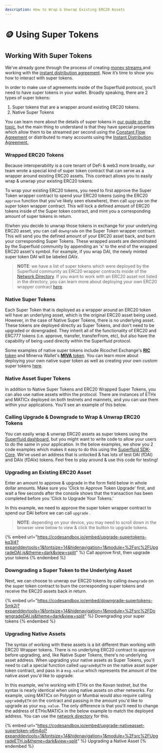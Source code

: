 ```yaml
---
description: How to Wrap & Unwrap Existing ERC20 Assets
---
```


# 🪙 Using Super Tokens

## Working With Super Tokens

We’ve already gone through the process of creating [money streams ](money-streaming-1.md)and working with the [instant distribution agreement](instant-distribution.md). Now it’s time to show you how to interact with super tokens.

In order to make use of agreements inside of the Superfluid protocol, you’ll need to have super tokens in your wallet. Broadly speaking, there are 2 types of super tokens:

1. Super tokens that are a wrapper around existing ERC20 tokens.&#x20;
2. Native Super Tokens

You can learn more about the details of super tokens in [our guide on the topic](../super-tokens.md), but the main thing to understand is that they have special properties which allow them to be streamed per second using the [Constant Flow Agreement](money-streaming-1.md) or distributed to many accounts using the [Instant Distribution Agreement.](instant-distribution.md)

### Wrapped ERC20 Tokens

Because interoperability is a core tenant of DeFi & web3 more broadly, our team wrote a special kind of super token contract that can serve as a wrapper around existing ERC20 assets. This contract allows you to easily wrap & unwrap your existing ERC20 tokens.&#x20;

To wrap your existing ERC20 tokens, you need to first approve the Super Token wrapper contract to spend your ERC20 tokens (using the ERC20 `approve` function that you've likely seen elsewhere), then call `upgrade` on the super token wrapper contract. This will lock a defined amount of ERC20 tokens inside of the Super token contract, and mint you a corresponding amount of super tokens in return.

If/when you decide to unwrap those tokens in exchange for your underlying ERC20 asset, you can call `downgrade` on the Super Token wrapper contract. This will send you the defined amount of your ERC20 asset back, and burn your corresponding Super Tokens. These wrapped assets are denominated by the Superfluid community by appending an 'x' to the end of the wrapped ERC20 asset's symbol. For example, if you wrap DAI, the newly minted super token DAI will be labeled _DAIx_.

> **NOTE**: we have a list of super tokens which were deployed by the Superfluid community as ERC20 wrapper contracts inside of the [Network Directory](../networks/). If you want to work with an ERC20 asset not listed in the directory, you can learn more about deploying your own ERC20 wrapper contract [here](../super-tokens.md#erc20-wrapper-super-token).&#x20;

### Native Super Tokens

Each Super Token that is deployed as a wrapper around an ERC20 token will have an underlying asset, which is the original ERC20 asset being used. However, in the case of Native Super Tokens, there is no underlying asset. These tokens are deployed directly as Super Tokens, and don’t need to be upgraded or downgraded. They inherit all of the functionality of ERC20 and ERC777 tokens (i.e. approve, transfer, transferFrom, etc), but also have the capability of being used directly within the Superfluid protocol.&#x20;

Some examples of native super tokens include Ricochet Exchange's [**RIC** token](https://docs.ricochet.exchange/business/usdric) and Minerva Wallet's [**MIVA** token](https://minerva.digital). You can learn more about deploying your own native super token as well as creating your own _custom_ super tokens [here](../super-tokens.md).

### Native Asset Super Tokens

In addition to Native Super Tokens and ERC20 Wrapped Super Tokens, you can also use native assets within the protocol. There are instances of ETHx and MATICx deployed on both testnets and mainnets, and you can use them within your applications. You'll see an example of this below.

### Calling Upgrade & Downgrade to Wrap & Unwrap ERC20 Tokens

You can easily wrap & unwrap ERC20 assets as super tokens using the [Superfluid dashboard](https://app.superfluid.finance/currencies), but you might want to write code to allow your users to do the same in your application. In the below examples, we show you 2 code examples which makes it easy to do this using the [Superfluid SDK-Core](https://www.npmjs.com/package/@superfluid-finance/sdk-core). We’ve used an address that is unlocked & has lots of test DAI (fDAI) and DAIx (fDAIx) tokens. Feel free to play around & use this code for testing!

### Upgrading an Existing ERC20 Asset

Enter an amount to approve & upgrade in the form field below in whole dollar amounts. Make sure you 'Click to Approve Token Upgrade' first, and wait a few seconds after the console shows that the transaction has been completed before you 'Click to Upgrade Your Tokens.'&#x20;

In this example, we need to approve the super token wrapper contract to spend our DAI before we can call `upgrade` .

> **NOTE**: depending on your device, you may need to scroll down in the browser view below to view & click the button to upgrade tokens.

{% embed url="https://codesandbox.io/embed/upgrade-supertokens-kq3l4?expanddevtools=1&fontsize=14&hidenavigation=1&module=%2Fsrc%2FUpgradeDAI.js&theme=dark&view=split" %}
Call approve first, then upgrade your tokens
{% endembed %}

### Downgrading a Super Token to the Underlying Asset

Next, we can choose to unwrap our ERC20 tokens by calling `downgrade` on the super token contract to burn the corresponding super tokens and receive the ERC20 assets back in return.

{% embed url="https://codesandbox.io/embed/downgrade-supertokens-5mk2j?expanddevtools=1&fontsize=14&hidenavigation=1&module=%2Fsrc%2FDowngradeDAI.js&theme=dark&view=split" %}
Downgrading your super tokens
{% endembed %}

### Upgrading Native Assets

The syntax of working with these assets is a bit different than working with ERC20 Wrapper tokens. There is no underlying ERC20 contract to approve before upgrading, and, like Native Super Tokens, there's no underlying asset address. When upgrading your native assets as Super Tokens, you'll need to call a special function called `upgradeByETH` on the native asset super token contract, and pass in a `msg.value` which represents the amount of the native asset you'd like to upgrade.&#x20;

In this example, we're working with ETHx on the Kovan testnet, but the syntax is nearly identical when using native assets on other networks. For example, using MATICx on Polygon or Mumbai would also require calling `upgradeByETH` on the contract and passing in the amount you'd like to upgrade as your `msg.value`. The only difference is that you'll need to change the address of ETHx/MATICx in the below example to match the deployed address. You can use the [network directory](../networks/) for this.

{% embed url="https://codesandbox.io/embed/upgrade-nativeasset-supertoken-y6m4ol?expanddevtools=1&fontsize=14&hidenavigation=1&module=%2Fsrc%2FUpgradeETH.js&theme=dark&view=split" %}
Upgrading a Native Asset
{% endembed %}
